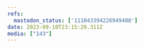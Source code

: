 ```yaml
---
refs:
  mastodon_status: ['111043394226949488']
date: 2023-09-10T23:15:29.311Z
media: ["143"]
---
```



